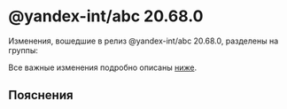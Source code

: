 # @yandex-int/abc 20.68.0

<!-- ЧЕЛОВЕЧЕСКОЕ ВСТУПЛЕНИЕ -->

Изменения, вошедшие в релиз @yandex-int/abc 20.68.0, разделены на группы:

Все важные изменения подробно описаны [ниже](#Пояснения).

## Пояснения

